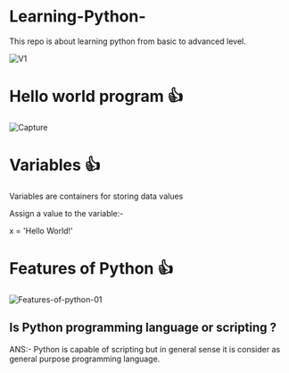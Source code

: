 # Learning-Python-
This repo is about learning python from basic to advanced level. 

![V1](https://user-images.githubusercontent.com/47294637/112960772-5c856280-9162-11eb-92f9-83b2ae3f34a8.jpg)

# Hello world program 👍
![Capture](https://user-images.githubusercontent.com/47294637/112948948-4a052c00-9156-11eb-8283-a1964c1da9ad.JPG)

# Variables 👍
Variables are containers for storing data values

Assign a value to the variable:-

x = 'Hello World!'

# Features of Python 👍

![Features-of-python-01](https://user-images.githubusercontent.com/47294637/112961020-9b1b1d00-9162-11eb-834a-0d46d3d8e196.jpg)

## Is Python programming language or scripting ?

ANS:- Python is capable of scripting but in general sense it is consider as general purpose programming language.





